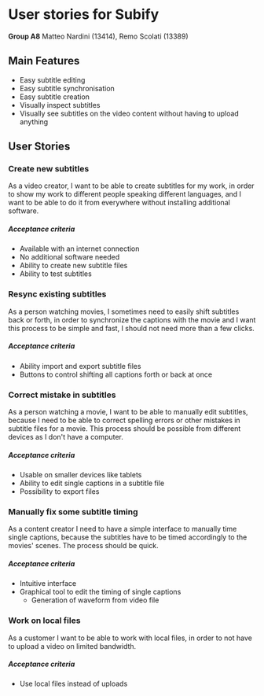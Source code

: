 # User stories for Subify
**Group A8** Matteo Nardini (13414), Remo Scolati (13389)

## Main Features

* Easy subtitle editing
* Easy subtitle synchronisation
* Easy subtitle creation
* Visually inspect subtitles
* Visually see subtitles on the video content without having to upload anything

## User Stories

### Create new subtitles

As a video creator, I want to be able to create subtitles for my work, in order to show my work to different people speaking different languages, and I want to be able to do it from everywhere without installing additional software.

##### Acceptance criteria

* Available with an internet connection
* No additional software needed
* Ability to create new subtitle files
* Ability to test subtitles

### Resync existing subtitles

As a person watching movies, I sometimes need to easily shift subtitles back or forth, in order to synchronize the captions with the movie and I want this process to be simple and fast, I should not need more than a few clicks.

##### Acceptance criteria

* Ability import and export subtitle files
* Buttons to control shifting all captions forth or back at once

### Correct mistake in subtitles

As a person watching a movie, I want to be able to manually edit subtitles, because I need to be able to correct spelling errors or other mistakes in subtitle files for a movie. This process should be possible from different devices as I don't have a computer.

##### Acceptance criteria

* Usable on smaller devices like tablets
* Ability to edit single captions in a subtitle file
* Possibility to export files

### Manually fix some subtitle timing

As a content creator I need to have a simple interface to manually time single captions, because the subtitles have to be timed accordingly to the movies' scenes. The process should be quick.

##### Acceptance criteria

* Intuitive interface
* Graphical tool to edit the timing of single captions
    * Generation of waveform from video file

### Work on local files

As a customer I want to be able to work with local files, in order to not have to upload a video on limited bandwidth.

##### Acceptance criteria

* Use local files instead of uploads